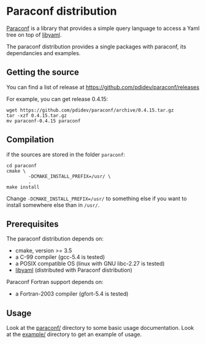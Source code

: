 # Paraconf distribution

[Paraconf](paraconf/) is a library that provides a simple query language to
access a Yaml tree on top of [libyaml](https://pyyaml.org/wiki/LibYAML).

The paraconf distribution provides a single packages with paraconf, its
dependancies and examples.

## Getting the source

You can find a list of release at 
https://github.com/pdidev/paraconf/releases

For example, you can get release 0.4.15:
```
wget https://github.com/pdidev/paraconf/archive/0.4.15.tar.gz
tar -xzf 0.4.15.tar.gz
mv paraconf-0.4.15 paraconf
```


## Compilation

if the sources are stored in the folder `paraconf`:
```
cd paraconf
cmake \
        -DCMAKE_INSTALL_PREFIX=/usr/ \
        .
make install
```

Change `-DCMAKE_INSTALL_PREFIX=/usr/` to something else if you want to install
somewhere else than in `/usr/`.

## Prerequisites

The paraconf distribution depends on:
  * cmake, version >= 3.5
  * a C-99 compiler (gcc-5.4 is tested)
  * a POSIX compatible OS (linux with GNU libc-2.27 is tested)
  * [libyaml](https://pyyaml.org/wiki/LibYAML) (distributed with Paraconf
    distribution)

Paraconf Fortran support depends on:
  * a Fortran-2003 compiler (gfort-5.4 is tested)

## Usage

Look at the [paraconf/](paraconf/) directory to some basic usage documentation.
Look at the [example/](example/) directory to get an example of usage.
